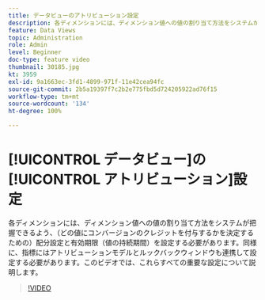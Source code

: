 ```yaml
---
title: データビューのアトリビューション設定
description: 各ディメンションには、ディメンション値への値の割り当て方法をシステムが把握できるよう、（どの値にコンバージョンのクレジットを付与するかを決定するための）配分設定と有効期限（値の持続期間）を設定する必要があります。同様に、指標にはアトリビューションモデルとルックバックウィンドウも連携して設定する必要があります。このビデオでは、これらすべての重要な設定について説明します。
feature: Data Views
topic: Administration
role: Admin
level: Beginner
doc-type: feature video
thumbnail: 30185.jpg
kt: 3959
exl-id: 9a1663ec-3fd1-4899-971f-11e42cea94fc
source-git-commit: 2b5a19397f7c2b2e775fbd5d724205922ad76f15
workflow-type: tm+mt
source-wordcount: '134'
ht-degree: 100%

---
```


# [!UICONTROL データビュー]の[!UICONTROL アトリビューション]設定

各ディメンションには、ディメンション値への値の割り当て方法をシステムが把握できるよう、（どの値にコンバージョンのクレジットを付与するかを決定するための）配分設定と有効期限（値の持続期間）を設定する必要があります。同様に、指標にはアトリビューションモデルとルックバックウィンドウも連携して設定する必要があります。このビデオでは、これらすべての重要な設定について説明します。

>[!VIDEO](https://video.tv.adobe.com/v/30185/?quality=12&enable10seconds=on&speedcontrol=on)
